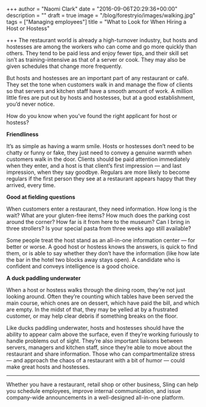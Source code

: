 +++
author = "Naomi Clark"
date = "2016-09-06T20:29:36+00:00"
description = ""
draft = true
image = "/blog/forestryio/images/walking.jpg"
tags = ["Managing employees"]
title = "What to Look for When Hiring a Host or Hostess"

+++
The restaurant world is already a high-turnover industry, but hosts and hostesses are among the workers who can come and go more quickly than others. They tend to be paid less and enjoy fewer tips, and their skill set isn’t as training-intensive as that of a server or cook. They may also be given schedules that change more frequently.

But hosts and hostesses are an important part of any restaurant or café. They set the tone when customers walk in and manage the flow of clients so that servers and kitchen staff have a smooth amount of work. A million little fires are put out by hosts and hostesses, but at a good establishment, you’d never notice.

How do you know when you’ve found the right applicant for host or hostess?

**Friendliness**

It’s as simple as having a warm smile. Hosts or hostesses don’t need to be chatty or funny or fake, they just need to convey a genuine warmth when customers walk in the door. Clients should be paid attention immediately when they enter, and a host is that client’s first impression — and last impression, when they say goodbye. Regulars are more likely to become regulars if the first person they see at a restaurant appears happy that they arrived, every time.

**Good at fielding questions**

When customers enter a restaurant, they need information. How long is the wait? What are your gluten-free items? How much does the parking cost around the corner? How far is it from here to the museum? Can I bring in three strollers? Is your special pasta from three weeks ago still available?

Some people treat the host stand as an all-in-one information center — for better or worse. A good host or hostess knows the answers, is quick to find them, or is able to say whether they don’t have the information (like how late the bar in the hotel two blocks away stays open). A candidate who is confident and conveys intelligence is a good choice.

**A duck paddling underwater**

When a host or hostess walks through the dining room, they’re not just looking around. Often they’re counting which tables have been served the main course, which ones are on dessert, which have paid the bill, and which are empty. In the midst of that, they may be yelled at by a frustrated customer, or may help clear debris if something breaks on the floor.

Like ducks paddling underwater, hosts and hostesses should have the ability to appear calm above the surface, even if they’re working furiously to handle problems out of sight. They’re also important liaisons between servers, managers and kitchen staff, since they’re able to move about the restaurant and share information. Those who can compartmentalize stress — and approach the chaos of a restaurant with a bit of humor — could make great hosts and hostesses.

* * *

Whether you have a restaurant, retail shop or other business, Sling can help you schedule employees, improve internal communication, and issue company-wide announcements in a well-designed all-in-one platform.